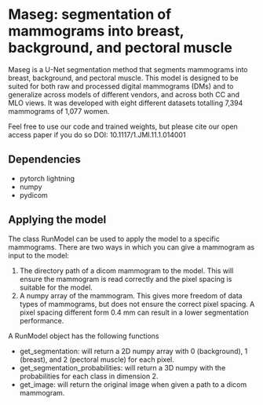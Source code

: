 # Maseg: segmentation of mammograms into breast, background, and pectoral muscle
Maseg is a U-Net segmentation method that segments mammograms into breast, background, and pectoral muscle. This model 
is designed to be suited for both raw and processed digital mammograms (DMs) and to generalize across models of 
different vendors, and across both CC and MLO views. It was developed with eight different datasets totalling 7,394
mammograms of 1,077 women.

Feel free to use our code and trained weights, but please cite our open access paper if you do so DOI: 10.1117/1.JMI.11.1.014001

## Dependencies
* pytorch lightning
* numpy
* pydicom

## Applying the model
The class RunModel can be used to apply the model to a specific mammograms. There are two ways in which you
can give a mammogram as input to the model:
1. The directory path of a dicom mammogram to the model. This will ensure the mammogram is read correctly and the 
pixel spacing is suitable for the model.
1. A numpy array of the mammogram. This gives more freedom of data types of mammograms, but does not ensure the correct
pixel spacing. A pixel spacing different form 0.4 mm can result in a lower segmentation performance.

A RunModel object has the following functions
* get_segmentation: will return a 2D numpy array with 0 (background), 1 (breast), and 2 (pectoral muscle) for each 
pixel.
* get_segmentation_probabilities: will return a 3D numpy with the probabilities for each class in dimension 2.
* get_image: will return the original image when given a path to a dicom mammogram.

